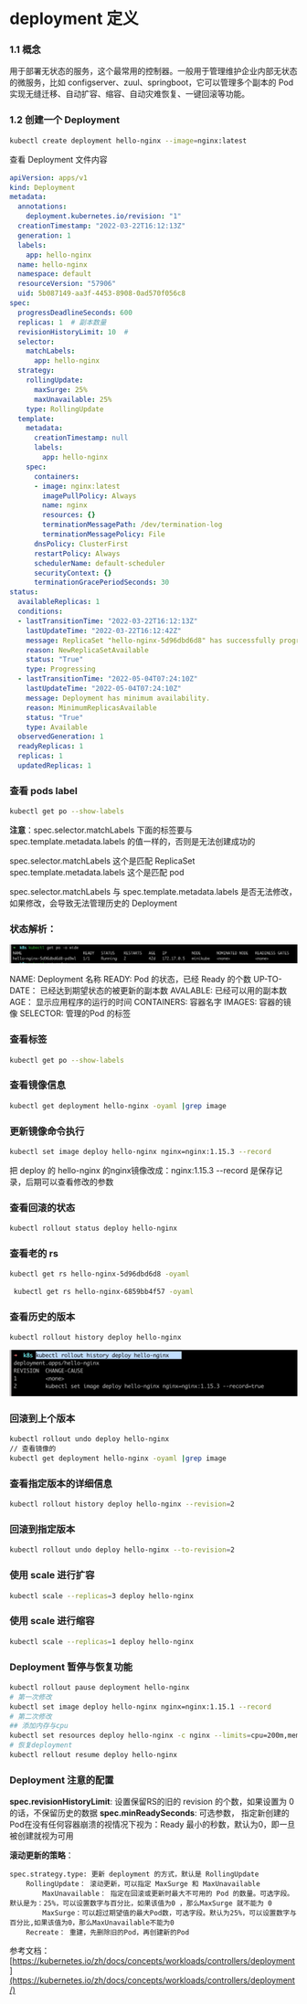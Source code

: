 # deployment 定义

### 1.1 概念

用于部署无状态的服务，这个最常用的控制器。一般用于管理维护企业内部无状态的微服务，比如 configserver、zuul、springboot，它可以管理多个副本的 Pod 实现无缝迁移、自动扩容、缩容、自动灾难恢复、一键回滚等功能。

### 1.2 创建一个 Deployment
```sh
kubectl create deployment hello-nginx --image=nginx:latest
```
查看 Deployment 文件内容

```yaml
apiVersion: apps/v1
kind: Deployment
metadata:
  annotations:
    deployment.kubernetes.io/revision: "1"
  creationTimestamp: "2022-03-22T16:12:13Z"
  generation: 1
  labels:
    app: hello-nginx
  name: hello-nginx
  namespace: default
  resourceVersion: "57906"
  uid: 5b087149-aa3f-4453-8908-0ad570f056c8
spec:
  progressDeadlineSeconds: 600
  replicas: 1  # 副本数量
  revisionHistoryLimit: 10  # 
  selector:
    matchLabels:
      app: hello-nginx
  strategy:
    rollingUpdate:
      maxSurge: 25%
      maxUnavailable: 25%
    type: RollingUpdate
  template:
    metadata:
      creationTimestamp: null
      labels:
        app: hello-nginx
    spec:
      containers:
      - image: nginx:latest
        imagePullPolicy: Always
        name: nginx
        resources: {}
        terminationMessagePath: /dev/termination-log
        terminationMessagePolicy: File
      dnsPolicy: ClusterFirst
      restartPolicy: Always
      schedulerName: default-scheduler
      securityContext: {}
      terminationGracePeriodSeconds: 30
status:
  availableReplicas: 1
  conditions:
  - lastTransitionTime: "2022-03-22T16:12:13Z"
    lastUpdateTime: "2022-03-22T16:12:42Z"
    message: ReplicaSet "hello-nginx-5d96dbd6d8" has successfully progressed.
    reason: NewReplicaSetAvailable
    status: "True"
    type: Progressing
  - lastTransitionTime: "2022-05-04T07:24:10Z"
    lastUpdateTime: "2022-05-04T07:24:10Z"
    message: Deployment has minimum availability.
    reason: MinimumReplicasAvailable
    status: "True"
    type: Available
  observedGeneration: 1
  readyReplicas: 1
  replicas: 1
  updatedReplicas: 1
```
### 查看 pods label

```sh
kubectl get po --show-labels
```

**注意**：spec.selector.matchLabels 下面的标签要与 spec.template.metadata.labels 的值一样的，否则是无法创建成功的

spec.selector.matchLabels 这个是匹配 ReplicaSet
spec.template.metadata.labels 这个是匹配 pod

spec.selector.matchLabels 与 spec.template.metadata.labels 是否无法修改，如果修改，会导致无法管理历史的 Deployment


### 状态解析：
![](media/16516525985850.jpg)

NAME: Deployment 名称
READY: Pod 的状态，已经 Ready 的个数
UP-TO-DATE： 已经达到期望状态的被更新的副本数
AVALABLE: 已经可以用的副本数
AGE： 显示应用程序的运行的时间
CONTAINERS: 容器名字
IMAGES: 容器的镜像
SELECTOR: 管理的Pod 的标签

### 查看标签

```sh
kubectl get po --show-labels
```

### 查看镜像信息
```sh
kubectl get deployment hello-nginx -oyaml |grep image
```

### 更新镜像命令执行
```sh
kubectl set image deploy hello-nginx nginx=nginx:1.15.3 --record
```
把 deploy 的 hello-nginx 的nginx镜像改成：nginx:1.15.3
--record 是保存记录，后期可以查看修改的参数

### 查看回滚的状态
```sh
kubectl rollout status deploy hello-nginx
```

### 查看老的 rs
```sh
kubectl get rs hello-nginx-5d96dbd6d8 -oyaml
```
```sh
 kubectl get rs hello-nginx-6859bb4f57 -oyaml
```

### 查看历史的版本
```sh
kubectl rollout history deploy hello-nginx
```
![](media/16516547283985.jpg)

### 回滚到上个版本
```sh
kubectl rollout undo deploy hello-nginx
// 查看镜像的
kubectl get deployment hello-nginx -oyaml |grep image
```

### 查看指定版本的详细信息
```sh
kubectl rollout history deploy hello-nginx --revision=2
```

### 回滚到指定版本
```sh
kubectl rollout undo deploy hello-nginx --to-revision=2
```

### 使用 scale 进行扩容
```sh
kubectl scale --replicas=3 deploy hello-nginx
```
### 使用 scale 进行缩容
```sh
kubectl scale --replicas=1 deploy hello-nginx
```
### Deployment 暂停与恢复功能
```sh
kubectl rollout pause deployment hello-nginx
# 第一次修改
kubectl set image deploy hello-nginx nginx=nginx:1.15.1 --record
# 第二次修改
## 添加内存与cpu
kubectl set resources deploy hello-nginx -c nginx --limits=cpu=200m,memory=128Mi --requests=cpu=10m,memory=16Mi
# 恢复deployment
kubectl rellout resume deploy hello-nginx 
```

### Deployment 注意的配置
**spec.revisionHistoryLimit**: 设置保留RS的旧的 revision 的个数，如果设置为 0 的话，不保留历史的数据
**spec.minReadySeconds**: 可选参数， 指定新创建的Pod在没有任何容器崩溃的视情况下视为：Ready 最小的秒数，默认为0，即一旦被创建就视为可用

**滚动更新的策略**：

    spec.strategy.type: 更新 deployment 的方式，默认是 RollingUpdate
        RollingUpdate： 滚动更新，可以指定 MaxSurge 和 MaxUnavailable
            MaxUnavailable： 指定在回滚或更新时最大不可用的 Pod 的数量。可选字段。默认是为：25%，可以设置数字与百分比，如果该值为0 ，那么MaxSurge 就不能为 0
            MaxSurge：可以超过期望值的最大Pod数，可选字段。默认为25%，可以设置数字与百分比,如果该值为0，那么MaxUnavailable不能为0
        Recreate： 重建，先删除旧的Pod，再创建新的Pod    


参考文档： [https://kubernetes.io/zh/docs/concepts/workloads/controllers/deployment](https://kubernetes.io/zh/docs/concepts/workloads/controllers/deployment/)